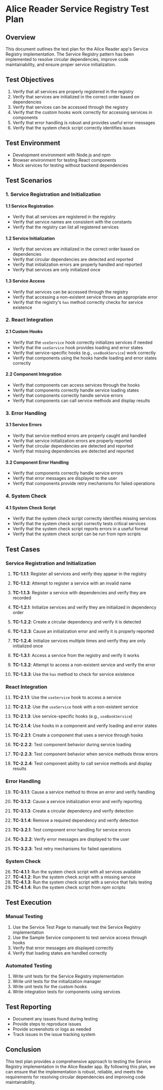# Alice Reader Service Registry Test Plan

## Overview

This document outlines the test plan for the Alice Reader app's Service Registry implementation. The Service Registry pattern has been implemented to resolve circular dependencies, improve code maintainability, and ensure proper service initialization.

## Test Objectives

1. Verify that all services are properly registered in the registry
2. Verify that services are initialized in the correct order based on dependencies
3. Verify that services can be accessed through the registry
4. Verify that the custom hooks work correctly for accessing services in components
5. Verify that error handling is robust and provides useful error messages
6. Verify that the system check script correctly identifies issues

## Test Environment

- Development environment with Node.js and npm
- Browser environment for testing React components
- Mock services for testing without backend dependencies

## Test Scenarios

### 1. Service Registration and Initialization

#### 1.1 Service Registration

- Verify that all services are registered in the registry
- Verify that service names are consistent with the constants
- Verify that the registry can list all registered services

#### 1.2 Service Initialization

- Verify that services are initialized in the correct order based on dependencies
- Verify that circular dependencies are detected and reported
- Verify that initialization errors are properly handled and reported
- Verify that services are only initialized once

#### 1.3 Service Access

- Verify that services can be accessed through the registry
- Verify that accessing a non-existent service throws an appropriate error
- Verify that the registry's `has` method correctly checks for service existence

### 2. React Integration

#### 2.1 Custom Hooks

- Verify that the `useService` hook correctly initializes services if needed
- Verify that the `useService` hook provides loading and error states
- Verify that service-specific hooks (e.g., `useBookService`) work correctly
- Verify that components using the hooks handle loading and error states correctly

#### 2.2 Component Integration

- Verify that components can access services through the hooks
- Verify that components correctly handle service loading states
- Verify that components correctly handle service errors
- Verify that components can call service methods and display results

### 3. Error Handling

#### 3.1 Service Errors

- Verify that service method errors are properly caught and handled
- Verify that service initialization errors are properly reported
- Verify that circular dependencies are detected and reported
- Verify that missing dependencies are detected and reported

#### 3.2 Component Error Handling

- Verify that components correctly handle service errors
- Verify that error messages are displayed to the user
- Verify that components provide retry mechanisms for failed operations

### 4. System Check

#### 4.1 System Check Script

- Verify that the system check script correctly identifies missing services
- Verify that the system check script correctly tests critical services
- Verify that the system check script reports errors in a useful format
- Verify that the system check script can be run from npm scripts

## Test Cases

### Service Registration and Initialization

1. **TC-1.1.1**: Register all services and verify they appear in the registry
2. **TC-1.1.2**: Attempt to register a service with an invalid name
3. **TC-1.1.3**: Register a service with dependencies and verify they are recorded

4. **TC-1.2.1**: Initialize services and verify they are initialized in dependency order
5. **TC-1.2.2**: Create a circular dependency and verify it is detected
6. **TC-1.2.3**: Cause an initialization error and verify it is properly reported
7. **TC-1.2.4**: Initialize services multiple times and verify they are only initialized once

8. **TC-1.3.1**: Access a service from the registry and verify it works
9. **TC-1.3.2**: Attempt to access a non-existent service and verify the error
10. **TC-1.3.3**: Use the `has` method to check for service existence

### React Integration

11. **TC-2.1.1**: Use the `useService` hook to access a service
12. **TC-2.1.2**: Use the `useService` hook with a non-existent service
13. **TC-2.1.3**: Use service-specific hooks (e.g., `useBookService`)
14. **TC-2.1.4**: Use hooks in a component and verify loading and error states

15. **TC-2.2.1**: Create a component that uses a service through hooks
16. **TC-2.2.2**: Test component behavior during service loading
17. **TC-2.2.3**: Test component behavior when service methods throw errors
18. **TC-2.2.4**: Test component ability to call service methods and display results

### Error Handling

19. **TC-3.1.1**: Cause a service method to throw an error and verify handling
20. **TC-3.1.2**: Cause a service initialization error and verify reporting
21. **TC-3.1.3**: Create a circular dependency and verify detection
22. **TC-3.1.4**: Remove a required dependency and verify detection

23. **TC-3.2.1**: Test component error handling for service errors
24. **TC-3.2.2**: Verify error messages are displayed to the user
25. **TC-3.2.3**: Test retry mechanisms for failed operations

### System Check

26. **TC-4.1.1**: Run the system check script with all services available
27. **TC-4.1.2**: Run the system check script with a missing service
28. **TC-4.1.3**: Run the system check script with a service that fails testing
29. **TC-4.1.4**: Run the system check script from npm scripts

## Test Execution

### Manual Testing

1. Use the Service Test Page to manually test the Service Registry implementation
2. Use the Sample Service component to test service access through hooks
3. Verify that error messages are displayed correctly
4. Verify that loading states are handled correctly

### Automated Testing

1. Write unit tests for the Service Registry implementation
2. Write unit tests for the initialization manager
3. Write unit tests for the custom hooks
4. Write integration tests for components using services

## Test Reporting

- Document any issues found during testing
- Provide steps to reproduce issues
- Provide screenshots or logs as needed
- Track issues in the issue tracking system

## Conclusion

This test plan provides a comprehensive approach to testing the Service Registry implementation in the Alice Reader app. By following this plan, we can ensure that the implementation is robust, reliable, and meets the requirements for resolving circular dependencies and improving code maintainability.
